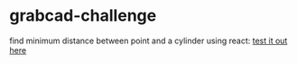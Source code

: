 # grabcad-challenge
find minimum distance between point and a cylinder using react: [test it out here](http://michael-crockett.com/grabcad-challenge/)
